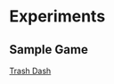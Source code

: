 # Experiments

## Sample Game

[Trash Dash](https://assetstore.unity.com/packages/essentials/tutorial-projects/endless-runner-sample-game-87901)



